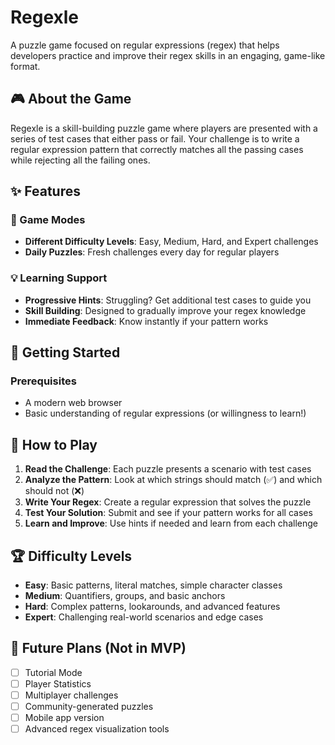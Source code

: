 # Regexle

A puzzle game focused on regular expressions (regex) that helps developers practice and improve their regex skills in an engaging, game-like format.

## 🎮 About the Game

Regexle is a skill-building puzzle game where players are presented with a series of test cases that either pass or fail. Your challenge is to write a regular expression pattern that correctly matches all the passing cases while rejecting all the failing ones.

## ✨ Features

### 🎯 Game Modes

- **Different Difficulty Levels**: Easy, Medium, Hard, and Expert challenges
- **Daily Puzzles**: Fresh challenges every day for regular players

### 💡 Learning Support

- **Progressive Hints**: Struggling? Get additional test cases to guide you
- **Skill Building**: Designed to gradually improve your regex knowledge
- **Immediate Feedback**: Know instantly if your pattern works

## 🚀 Getting Started

### Prerequisites

- A modern web browser
- Basic understanding of regular expressions (or willingness to learn!)

## 🎲 How to Play

1. **Read the Challenge**: Each puzzle presents a scenario with test cases
2. **Analyze the Pattern**: Look at which strings should match (✅) and which should not (❌)
3. **Write Your Regex**: Create a regular expression that solves the puzzle
4. **Test Your Solution**: Submit and see if your pattern works for all cases
5. **Learn and Improve**: Use hints if needed and learn from each challenge

## 🏆 Difficulty Levels

- **Easy**: Basic patterns, literal matches, simple character classes
- **Medium**: Quantifiers, groups, and basic anchors
- **Hard**: Complex patterns, lookarounds, and advanced features
- **Expert**: Challenging real-world scenarios and edge cases

## 🎯 Future Plans (Not in MVP)

- [ ] Tutorial Mode
- [ ] Player Statistics
- [ ] Multiplayer challenges
- [ ] Community-generated puzzles
- [ ] Mobile app version
- [ ] Advanced regex visualization tools
